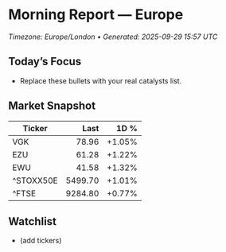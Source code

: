 # Morning Report — Europe
_Timezone: Europe/London • Generated: 2025-09-29 15:57 UTC_

## Today’s Focus
- Replace these bullets with your real catalysts list.

## Market Snapshot
| Ticker | Last | 1D % |
|---|---:|---:|
| VGK | 78.96 | +1.05% |
| EZU | 61.28 | +1.22% |
| EWU | 41.58 | +1.32% |
| ^STOXX50E | 5499.70 | +1.01% |
| ^FTSE | 9284.80 | +0.77% |

## Watchlist
- (add tickers)
